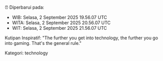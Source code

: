 ⏰ Diperbarui pada:
- WIB: Selasa, 2 September 2025 19.56.07 UTC
- WITA: Selasa, 2 September 2025 20.56.07 UTC
- WIT: Selasa, 2 September 2025 21.56.07 UTC

Kutipan Inspiratif:
"The further you get into technology, the further you go into gaming. That's the general rule."


Kategori: technology

